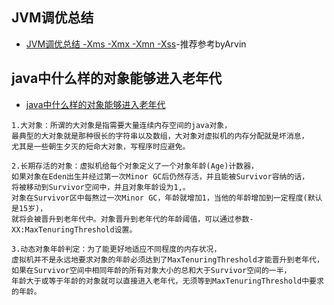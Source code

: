 ## JVM调优总结
- [JVM调优总结 -Xms -Xmx -Xmn -Xss](https://www.cnblogs.com/likehua/p/3369823.html)-推荐参考byArvin

## java中什么样的对象能够进入老年代
- [java中什么样的对象能够进入老年代](https://blog.csdn.net/zzb5682119/article/details/102393147)
```
1.大对象：所谓的大对象是指需要大量连续内存空间的java对象，
最典型的大对象就是那种很长的字符串以及数组，大对象对虚拟机的内存分配就是坏消息，
尤其是一些朝生夕灭的短命大对象，写程序时应避免。

2.长期存活的对象：虚拟机给每个对象定义了一个对象年龄(Age)计数器，
如果对象在Eden出生并经过第一次Minor GC后仍然存活，并且能被Survivor容纳的话，
将被移动到Survivor空间中，并且对象年龄设为1,。
对象在Survivor区中每熬过一次Minor GC，年龄就增加1，当他的年龄增加到一定程度(默认是15岁)， 
就将会被晋升到老年代中。对象晋升到老年代的年龄阈值，可以通过参数-XX:MaxTenuringThreshold设置。

3.动态对象年龄判定：为了能更好地适应不同程度的内存状况，
虚拟机并不是永远地要求对象的年龄必须达到了MaxTenuringThreshold才能晋升到老年代，
如果在Survivor空间中相同年龄的所有对象大小的总和大于Survivor空间的一半，
年龄大于或等于年龄的对象就可以直接进入老年代，无须等到MaxTenuringThreshold中要求的年龄。

```